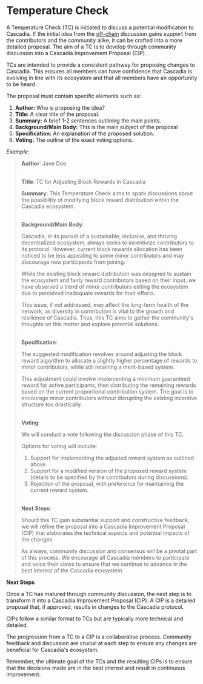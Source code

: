 # Temperature Check

A Temperature Check (TC) is initiated to discuss a potential modification to Cascadia. If the initial idea from the [off-chain](https://cascadia.gitbook.io/gitbook/governance/off-chain) discussion gains support from the contributors and the community alike, it can be crafted into a more detailed proposal. The aim of a TC is to develop through community discussion into a Cascadia Improvement Proposal (CIP).

TCs are intended to provide a consistent pathway for proposing changes to Cascadia. This ensures all members can have confidence that Cascadia is evolving in line with its ecosystem and that all members have an opportunity to be heard.

&#x20;The proposal must contain specific elements such as:

1. **Author:** Who is proposing the idea?&#x20;
2. **Title:** A clear title of the proposal.&#x20;
3. **Summary:** A brief 1-2 sentences outlining the main points.&#x20;
4. **Background/Main Body:** This is the main subject of the proposal
5. **Specification:** An explanation of the proposed solution.&#x20;
6. **Voting:** The outline of the exact voting options.



_Example:_

> **Author**: Jane Doe
>
> \
> **Title**: TC for Adjusting Block Rewards in Cascadia
>
> **Summary**: This Temperature Check aims to spark discussions about the possibility of modifying block reward distribution within the Cascadia ecosystem.
>
> \
> **Background/Main Body**:
>
> Cascadia, in its pursuit of a sustainable, inclusive, and thriving decentralized ecosystem, always seeks to incentivize contributors to its protocol. However, current block rewards allocation has been noticed to be less appealing to some minor contributors and may discourage new participants from joining.
>
> While the existing block reward distribution was designed to sustain the ecosystem and fairly reward contributors based on their input, we have observed a trend of minor contributors exiting the ecosystem due to perceived inadequate rewards for their efforts.
>
> This issue, if not addressed, may affect the long-term health of the network, as diversity in contribution is vital to the growth and resilience of Cascadia. Thus, this TC aims to gather the community's thoughts on this matter and explore potential solutions.
>
> \
> **Specification**:
>
> The suggested modification revolves around adjusting the block reward algorithm to allocate a slightly higher percentage of rewards to minor contributors, while still retaining a merit-based system.
>
> This adjustment could involve implementing a minimum guaranteed reward for active participants, then distributing the remaining rewards based on the current proportional contribution system. The goal is to encourage minor contributors without disrupting the existing incentive structure too drastically.
>
> \
> **Voting**:
>
> We will conduct a vote following the discussion phase of this TC.
>
> Options for voting will include:
>
> 1. Support for implementing the adjusted reward system as outlined above.
> 2. Support for a modified version of the proposed reward system (details to be specified by the contributors during discussions).
> 3. Rejection of the proposal, with preference for maintaining the current reward system.
>
> \
> **Next Steps**:
>
> Should this TC gain substantial support and constructive feedback, we will refine the proposal into a Cascadia Improvement Proposal (CIP) that elaborates the technical aspects and potential impacts of the changes.
>
> As always, community discussion and consensus will be a pivotal part of this process. We encourage all Cascadia members to participate and voice their views to ensure that we continue to advance in the best interest of the Cascadia ecosystem.



**Next Steps**&#x20;

Once a TC has matured through community discussion, the next step is to transform it into a Cascadia Improvement Proposal (CIP). A CIP is a detailed proposal that, if approved, results in changes to the Cascadia protocol.

CIPs follow a similar format to TCs but are typically more technical and detailed.

The progression from a TC to a CIP is a collaborative process. Community feedback and discussion are crucial at each step to ensure any changes are beneficial for Cascadia's ecosystem.

Remember, the ultimate goal of the TCs and the resulting CIPs is to ensure that the decisions made are in the best interest and result in continuous improvement.
